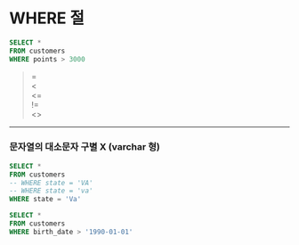 # WHERE 절

```sql
SELECT * 
FROM customers
WHERE points > 3000
```


>
>=   
<   
<=   
!=   
<>   
>  
---
### **문자열의 대소문자 구별 X (varchar 형)**

```sql
SELECT * 
FROM customers
-- WHERE state = 'VA'
-- WHERE state = 'va'
WHERE state = 'Va'
```


```sql
SELECT * 
FROM customers
WHERE birth_date > '1990-01-01'
```


